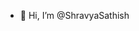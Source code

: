 - 👋 Hi, I’m @ShravyaSathish

<!---
ShravyaSathish/ShravyaSathish is a ✨ special ✨ repository because its `README.md` (this file) appears on your GitHub profile.
You can click the Preview link to take a look at your changes.
--->
